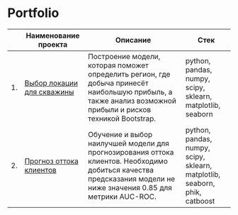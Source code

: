 # Portfolio

|     | Наименование проекта                | Описание                                                     | Стек                                                         |
| ---- | ------------------------------------------------------------ | ------------------------------------------------------------ | ------------------------------------------------------------ |
| 1.   | [Выбор локации для скважины](https://github.com/ggairapetyan/yandex-practicum-projects/blob/main/Выбор%20локации%20для%20скважины) | Построение модели, которая поможет определить регион, где добыча принесёт наибольшую прибыль, а также анализ возможной прибыли и рисков техникой Bootstrap. | python, pandas, numpy, <br/>scipy, sklearn, matplotlib, seaborn       |
| 2.   | [Прогноз оттока клиентов](https://github.com/ggairapetyan/yandex-practicum-projects/tree/main/Прогноз%20оттока%20клиентов) | Обучение и выбор наилучшей модели для прогнозирования оттока клиентов. Необходимо добиться качества предсказания модели не ниже значения 0.85 для метрики AUC-ROC. | python, pandas, numpy, <br/>scipy, sklearn, matplotlib, seaborn, phik, catboost       |
